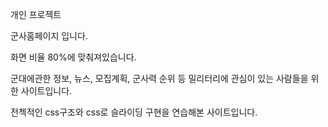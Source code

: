개인 프로젝트

군사홈페이지 입니다. 

화면 비율 80%에 맞춰져있습니다. 

군대에관한 정보, 뉴스, 모집계획, 군사력 순위 등 밀리터리에 관심이 있는 사람들을 위한 사이트입니다.

전첵적인 css구조와 css로 슬라이딩 구현을 연습해본 사이트입니다.




